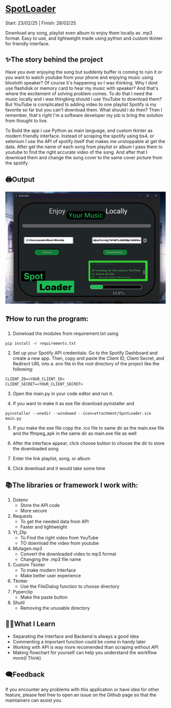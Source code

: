 # [SpotLoader](https://github.com/YandLim/SpotLoader)
Start: 23/02/25  |  Finish: 28/02/25

Download any song, playlist even album to enjoy them locally as .mp3 format.
Easy to use, and lightweight made using python and custom tkinter for friendly interface.

## ✨The story behind the project
Have you ever enjoying the song but suddenly buffer is coming to ruin it or you want to watch youtube from your phone and enjoying music using bloototh speaker?
Of course it's happening so I was thinking. Why I dont use flashdisk or memory card to hear my music with speaker? And that's where the excitement of solving problem comes. To do that I need the music locally and i was thingking should i use YouTube to download them? But YouTube is complicated to adding video to one playlist Spotify is my favorite so far but you can't download them. What should i do then? Then I remember, that's right I'm a software developer my job is bring the solution from thought to live.

To Build the app i use Python as main language, and custom tkinter as modern friendly interface. Instead of scraping the spotify using bs4, or selenium I use the API of spotify itself that makes me unstoppable at get the data.
After get the name of each song from playlist or album I pass them to youtube to find the right accurate video of the song. And after that I download them and change the song cover to the same cover picture from the spotify.

## 🖨️Output
![Interface](attachment/Interface_pic.png)

## ❓How to run the program:
1. Donwload the modules from requirement.txt using
```
pip install -r requirements.txt
```

2. Set up your Spotify API credentials: Go to the Spotify Dashboard and create a new app. Then, copy and paste the Client ID, Client Secret, and Redirect URL into a .env file in the root directory of the project like the following:
```
CLIENT_ID=<YOUR_CLIENT_ID>
CLIENT_SECRET=<YOUR_CLIENT_SECRET>
```

3. Open the main.py in your code editor and run it.

4. If you want to make it as exe file download pyinstaller and
```
pyinstaller --onedir --windowed --icon=attachment/SpotLoader.ico main.py
```

5. If you make the exe file copy the .ico file to same dir as the main.exe file and the ffmpeg_apk in the same dir as main.exe file as well

6. After the interface appear, click choose button to choose the dir to store the downloaded song
    
7. Enter the link playlist, song, or album
   
8. Click download and it would take some time

## 📚The libraries or framework I work with:
1. Dotenv
   - Store the API code
   - More secure
2. Requests
   - To get the needed data from API
   - Faster and lightweight
3. Yt_Dlp
   - To Find the right video from YouTube
   - TO download the video from youtube
4. Mutagen.mp3
   - Convert the downloaded video to mp3 format
   - Changing the .mp3 file name
5. Custom Tkinter
   - To make modern Interface
   - Make better user experience
6. Tkinter
   - Use the FileDialog function to choose directory
7. Pyperclip
   - Make the paste button
8. Shutil
   - Removing the unusable directory

## 🤷‍♂️What I Learn
- Separating the Interface and Backend is always a good idea
- Commenting a important function could be come in handy later
- Working with API is way more recomended than scraping without API
- Making flowchart for yourself can help you understand the workflow more(I Think)
   
## 🗨️Feedback
If you encounter any problems with this application or have idea for other feature, please feel free to open an issue on the Github page so that the maintainers can assist you.
